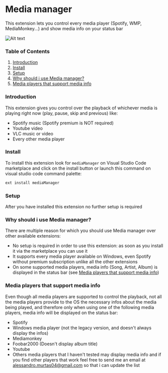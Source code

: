# Media manager

This extension lets you control every media player (Spotify, WMP, MediaMonkey...) and show media info on your status bar

![Alt text](https://i.ibb.co/TT37zWK/preview.png "Extension preview")

### Table of Contents
1. [Introduction](#introduction)
2. [Install](#install)
3. [Setup](#setup)
4. [Why should i use Media manager?](#why-should-i-use-media-manager?)
5. [Media players that support media info](#media-players-that-support-media-info)

### Introduction

This extension gives you control over the playback of whichever media is playing right now (play, pause, skip and previous) like:
* Spotify music (Spotify premium is NOT required)
* Youtube video
* VLC music or video
* Every other media player

### Install

To install this extension look for ```mediaManager``` on Visual Studio Code marketplace and click on the install button or launch this command on visual studio code command palette:
```sh
ext install mediaManager
```
### Setup

After you have installed this extension no further setup is required

### Why should i use Media manager?

There are multiple reason for which you should use Media manager over other available extensions:
* No setup is required in order to use this extension: as soon as you install it via the marketplace you can use it
* It supports every media player available on Windows, even Spotify without premium subscription unlike all the other extensions
* On some supported media players, media info (Song, Artist, Album) is displayed in the status bar (see [Media players that support media info](#media-players-that-support-media-info))


### Media players that support media info

Even though all media players are supported to control the playback, not all the media players provide to the OS the necessary infos about the media being played, and therefore only when using one of the following media players, media info will be displayed on the status bar:
* Spotify
* Windows media player (not the legacy version, and doesn't always display the infos)
* Mediamonkey
* Foobar2000 (Doesn't display album title)
* Youtube
* Others media players that I haven't tested may display media info and if you find other players that work feel free to send me an email at alessandro.murtas04@gmail.com so that i can update the list